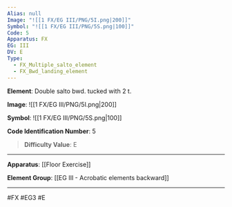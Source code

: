 ```yaml
---
Alias: null
Image: "![[1 FX/EG III/PNG/5I.png|200]]"
Symbol: "![[1 FX/EG III/PNG/5S.png|100]]"
Code: 5
Apparatus: FX
EG: III
DV: E
Type:
  - FX_Multiple_salto_element
  - FX_Bwd_landing_element
---
```

**Element**:  Double salto bwd. tucked with 2 t.

**Image**:
![[1 FX/EG III/PNG/5I.png|200]]

**Symbol**:
![[1 FX/EG III/PNG/5S.png|100]]

**Code Identification Number**: 5

>**Difficulty Value**: E

___
**Apparatus**: [[Floor Exercise]]

**Element Group**: [[EG III - Acrobatic elements backward]]
___
#FX #EG3 #E
